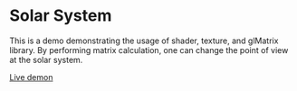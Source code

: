 # Solar System

This is a demo demonstrating the usage of shader, texture, and glMatrix library. By performing matrix calculation, one can change the point of view at the solar system.

[Live demon](https://roaming-debug.github.io/Solar-System/)
